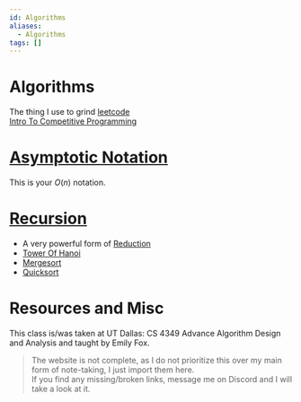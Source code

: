 ```yaml
---
id: Algorithms
aliases:
  - Algorithms
tags: []
---
```



# Algorithms
The thing I use to grind [leetcode](https://leetcode.com/u/brayanMuniz/)  
[Intro To Competitive Programming](https://www.youtube.com/watch?v=tZ5FBBnHfm4) 


# [Asymptotic Notation](./Asymptotic%20Notation)
This is your $O(n)$ notation.  

# [**Recursion**](./Recursion)
- A very powerful form of [Reduction](./Reductions)
- [Tower Of Hanoi](./Tower-Of-Hanoi.md)
- [Mergesort](./Mergesort.md)
- [Quicksort](./Quicksort.md)



# Resources and Misc 
This class is/was taken at UT Dallas: CS 4349 Advance Algorithm Design and Analysis and taught by Emily Fox.   

> The website is not complete, as I do not prioritize this over my main form of note-taking, I just import them here.  
> If you find any missing/broken links, message me on Discord and I will take a look at it.  


